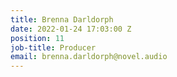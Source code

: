 ```yaml
---
title: Brenna Darldorph
date: 2022-01-24 17:03:00 Z
position: 11
job-title: Producer
email: brenna.darldorph@novel.audio
---
```


